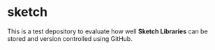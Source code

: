# sketch
This is a test depository to evaluate how well **Sketch Libraries** can be stored and version controlled using GitHub.
